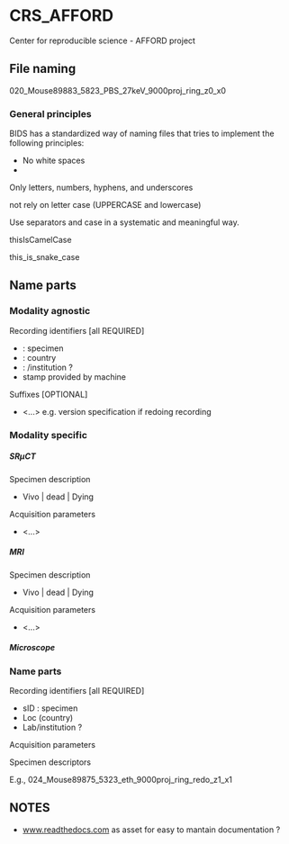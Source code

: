 # CRS_AFFORD
Center for reproducible science - AFFORD project

 ## File naming
 
 020_Mouse89883_5823_PBS_27keV_9000proj_ring_z0_x0

### General principles

BIDS has a standardized way of naming files that tries to implement the following principles:

- No white spaces
-
Only letters, numbers, hyphens, and underscores

not rely on letter case (UPPERCASE and lowercase)

Use separators and case in a systematic and meaningful way.

thisIsCamelCase

this_is_snake_case


 ## Name parts 

### Modality agnostic 
 
 Recording identifiers [all REQUIRED]
 - <specID>:  specimen
 - <Loc>: country
 - <Lab>: /institution ?
 - <recID> stamp provided by machine

Suffixes [OPTIONAL]
- <...> e.g. version specification if redoing recording 
 
 
### Modality specific
 
##### SRµCT

Specimen description

- <status> Vivo | dead | Dying 

Acquisition parameters 

- <...>
 
##### MRI

Specimen description

- <status> Vivo | dead | Dying 

Acquisition parameters 

- <...>

##### Microscope




 ### Name parts
 
 Recording identifiers [all REQUIRED]
 - sID : specimen
 - Loc (country)
 - Lab/institution ?
 
 Acquisition parameters
 
 Specimen descriptors
 
 
 
 
 
 E.g., 
024_Mouse89875_5323_eth_9000proj_ring_redo_z1_x1
 
 
 
 
## NOTES 
- www.readthedocs.com as asset for easy to mantain documentation ?
